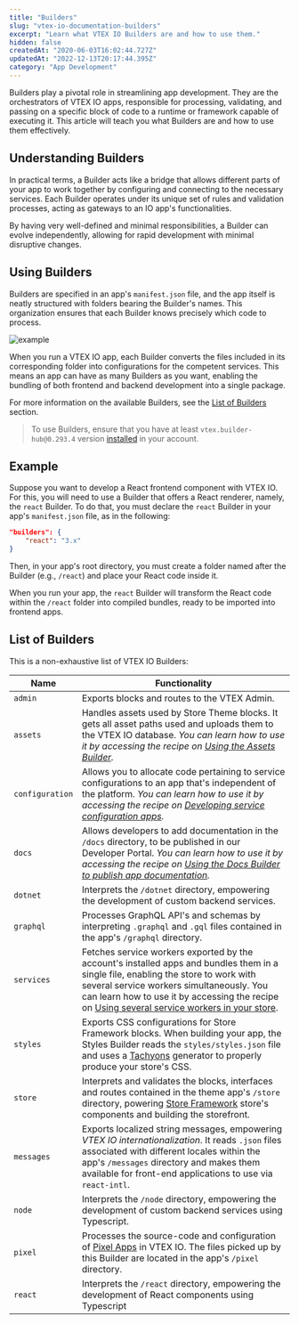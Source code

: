 ```yaml
---
title: "Builders"
slug: "vtex-io-documentation-builders"
excerpt: "Learn what VTEX IO Builders are and how to use them."
hidden: false
createdAt: "2020-06-03T16:02:44.727Z"
updatedAt: "2022-12-13T20:17:44.395Z"
category: "App Development"
---
```


Builders play a pivotal role in streamlining app development. They are the orchestrators of VTEX IO apps, responsible for processing, validating, and passing on a specific block of code to a runtime or framework capable of executing it. This article will teach you what Builders are and how to use them effectively.

## Understanding Builders

In practical terms, a Builder acts like a bridge that allows different parts of your app to work together by configuring and connecting to the necessary services. Each Builder operates under its unique set of rules and validation processes, acting as gateways to an IO app's functionalities.

By having very well-defined and minimal responsibilities, a Builder can evolve independently, allowing for rapid development with minimal disruptive changes.

## Using Builders

Builders are specified in an app's `manifest.json` file, and the app itself is neatly structured with folders bearing the Builder's names. This organization ensures that each Builder knows precisely which code to process.

![example](https://cdn.jsdelivr.net/gh/vtexdocs/dev-portal-content@main/images/vtex-io-documentation-builders.png)

When you run a VTEX IO app, each Builder converts the files included in its corresponding folder into configurations for the competent services. This means an app can have as many Builders as you want, enabling the bundling of both frontend and backend development into a single package.

For more information on the available Builders, see the [List of Builders](#list-of-builders) section.

> To use Builders, ensure that you have at least `vtex.builder-hub@0.293.4` version [installed](https://developers.vtex.com/docs/guides/vtex-io-documentation-vtex-io-cli-usage#installing-an-app) in your account.

## Example

Suppose you want to develop a React frontend component with VTEX IO. For this, you will need to use a Builder that offers a React renderer, namely, the `react` Builder. To do that, you must declare the `react` Builder in your app's `manifest.json` file, as in the following:

```json
"builders": {
    "react": "3.x"
}
```

Then, in your app's root directory, you must create a folder named after the Builder (e.g., `/react`) and place your React code inside it.

When you run your app, the `react` Builder will transform the React code within the `/react` folder into compiled bundles, ready to be imported into frontend apps.

## List of Builders

This is a non-exhaustive list of VTEX IO Builders:

| Name            | Functionality                                                                                                                                                                                                                                                                                                                                                                                |
| --------------- | -------------------------------------------------------------------------------------------------------------------------------------------------------------------------------------------------------------------------------------------------------------------------------------------------------------------------------------------------------------------------------------------- |
| `admin`         | Exports blocks and routes to the VTEX Admin.                                                                                                                                                                                                                                                                                                                                                 |
| `assets`        | Handles assets used by Store Theme blocks. It gets all asset paths used and uploads them to the VTEX IO database. _You can learn how to use it by accessing the recipe on [Using the Assets Builder](https://developers.vtex.com/docs/guides/vtex-io-documentation-using-the-assets-builder/)._                                                                                              |
| `configuration` | Allows you to allocate code pertaining to service configurations to an app that's independent of the platform. _You can learn how to use it by accessing the recipe on [Developing service configuration apps](https://developers.vtex.com/docs/guides/vtex-io-documentation-developing-service-configuration-apps/)._                                                                       |
| `docs`          | Allows developers to add documentation in the `/docs` directory, to be published in our Developer Portal. _You can learn how to use it by accessing the recipe on [Using the Docs Builder to publish app documentation](https://developers.vtex.com/docs/guides/using-the-docs-builder-to-publish-app-documentation/)._                                                                      |
| `dotnet`        | Interprets the `/dotnet` directory, empowering the development of custom backend services.                                                                                                                                                                                                                                                                                                   |
| `graphql`       | Processes GraphQL API's and schemas by interpreting `.graphql` and `.gql` files contained in the app's `/graphql` directory.                                                                                                                                                                                                                                                                 |
| `services`      | Fetches service workers exported by the account's installed apps and bundles them in a single file, enabling the store to work with several service workers simultaneously. You can learn how to use it by accessing the recipe on [Using several service workers in your store](https://developers.vtex.com/docs/guides/vtex-io-documentation-using-several-service-workers-in-your-store). |
| `styles`        | Exports CSS configurations for Store Framework blocks. When building your app, the Styles Builder reads the `styles/styles.json` file and uses a [Tachyons](https://tachyons.io/) generator to properly produce your store's CSS.                                                                                                                                                            |
| `store`         | Interprets and validates the blocks, interfaces and routes contained in the theme app's `/store` directory, powering [Store Framework](https://developers.vtex.com/docs/guides/vtex-io-documentation-what-is-vtex-store-framework) store's components and building the storefront.                                                                                                                                                                                                         |
| `messages`      | Exports localized string messages, empowering _VTEX IO internationalization_. It reads `.json` files associated with different locales within the app's `/messages` directory and makes them available for front-end applications to use via `react-intl`.                                                                                                                                   |
| `node`          | Interprets the `/node` directory, empowering the development of custom backend services using Typescript.                                                                                                                                                                                                                                                                                    |
| `pixel`         | Processes the source-code and configuration of [Pixel Apps](https://developers.vtex.com/docs/guides/pixel-apps) in VTEX IO. The files picked up by this Builder are located in the app's `/pixel` directory.                                                                                                                                                                                 |
| `react`         | Interprets the `/react` directory, empowering the development of React components using Typescript                                                                                                                                                                                                                                                                                           |
